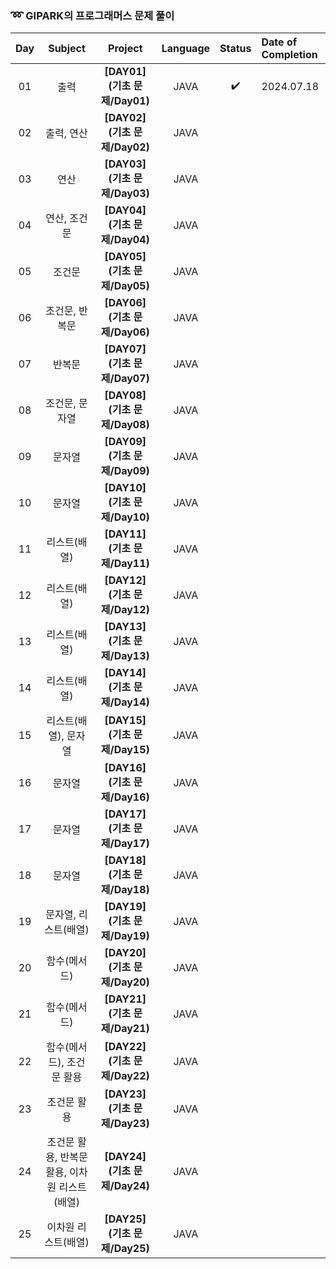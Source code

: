 ### ➿ GIPARK의 프로그래머스 문제 풀이

| Day |           Subject           |         Project          | Language | Status | Date of Completion |
|:---:|:---------------------------:|:------------------------:|:--------:|:------:|:-------------------|
| 01  |             출력              | **[DAY01](기초 문제/Day01)** |   JAVA   |   ✔️   | 2024.07.18         |
| 02  |           출력, 연산            | **[DAY02](기초 문제/Day02)** |   JAVA   |        |                    |
| 03  |             연산              | **[DAY03](기초 문제/Day03)** |   JAVA   |        |                    |
| 04  |           연산, 조건문           | **[DAY04](기초 문제/Day04)** |   JAVA   |        |                    |
| 05  |             조건문             | **[DAY05](기초 문제/Day05)** |   JAVA   |        |                    |
| 06  |          조건문, 반복문           | **[DAY06](기초 문제/Day06)** |   JAVA   |        |                    |
| 07  |             반복문             | **[DAY07](기초 문제/Day07)** |   JAVA   |        |                    |
| 08  |          조건문, 문자열           | **[DAY08](기초 문제/Day08)** |   JAVA   |        |                    |
| 09  |             문자열             | **[DAY09](기초 문제/Day09)** |   JAVA   |        |                    |
| 10  |             문자열             | **[DAY10](기초 문제/Day10)** |   JAVA   |        |                    |
| 11  |           리스트(배열)           | **[DAY11](기초 문제/Day11)** |   JAVA   |        |                    |
| 12  |           리스트(배열)           | **[DAY12](기초 문제/Day12)** |   JAVA   |        |                    |
| 13  |           리스트(배열)           | **[DAY13](기초 문제/Day13)** |   JAVA   |        |                    |
| 14  |           리스트(배열)           | **[DAY14](기초 문제/Day14)** |   JAVA   |        |                    |
| 15  |        리스트(배열), 문자열         | **[DAY15](기초 문제/Day15)** |   JAVA   |        |                    |
| 16  |             문자열             | **[DAY16](기초 문제/Day16)** |   JAVA   |        |                    |
| 17  |             문자열             | **[DAY17](기초 문제/Day17)** |   JAVA   |        |                    |
| 18  |             문자열             | **[DAY18](기초 문제/Day18)** |   JAVA   |        |                    |
| 19  |        문자열, 리스트(배열)         | **[DAY19](기초 문제/Day19)** |   JAVA   |        |                    |
| 20  |           함수(메서드)           | **[DAY20](기초 문제/Day20)** |   JAVA   |        |                    |
| 21  |           함수(메서드)           | **[DAY21](기초 문제/Day21)** |   JAVA   |        |                    |
| 22  |       함수(메서드), 조건문 활용       | **[DAY22](기초 문제/Day22)** |   JAVA   |        |                    |
| 23  |           조건문 활용            | **[DAY23](기초 문제/Day23)** |   JAVA   |        |                    |
| 24  | 조건문 활용, 반복문 활용, 이차원 리스트(배열) | **[DAY24](기초 문제/Day24)** |   JAVA   |        |                    |
| 25  |         이차원 리스트(배열)         | **[DAY25](기초 문제/Day25)** |   JAVA   |        |                    |
